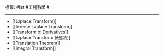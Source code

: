 標籤: #list #工程數學 #

---

- [[Laplace Transform]]
- [[Inverse Laplace Transform]]
- [[Transform of Derivatives]]
- [[Laplace Transform 快速法]]
- [[Translation Theorem]]
- [[Integral Transform]]